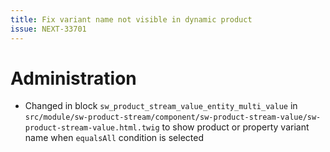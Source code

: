 ```yaml
---
title: Fix variant name not visible in dynamic product
issue: NEXT-33701
---
```

# Administration
* Changed in block `sw_product_stream_value_entity_multi_value` in `src/module/sw-product-stream/component/sw-product-stream-value/sw-product-stream-value.html.twig` to show product or property variant name when `equalsAll` condition is selected

